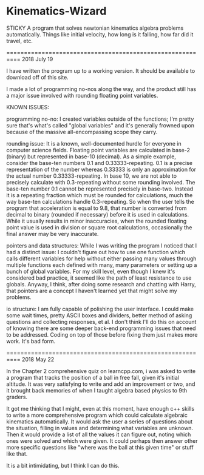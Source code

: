 # Kinematics-Wizard

STICKY
A program that solves newtonian kinematics algebra problems automatically. Things like initial velocity, how long is it falling, how far did it travel, etc. 

==========================================================
2018 July 19

I have written the program up to a working version.  It should be available to download off of this site.  

I made a lot of programming no-nos along the way, and the product still has a major issue involved with rounding floating point variables.  

KNOWN ISSUES:

programming no-no:
I created variables outside of the functions; I'm pretty sure that's what's called "global variables" and it's generally frowned upon because of the massive all-encompassing scope they carry.  

rounding issue:
It is a known, well-documented hurdle for everyone in computer science fields.  Floating point variables are calculated in base-2 (binary) but represented in base-10 (decimal).  As a simple example, consider the base-ten numbers 0.1 and 0.33333-repeating.  0.1 is a precise representation of the number whereas 0.33333 is only an approximation for the actual number 0.33333-repeating.  In base 10, we are not able to precisely calculate with 0.3-repeating without some rounding involved.  The base-ten number 0.1 cannot be represented precisely in base-two.  Instead it is a repeating fraction which must be rounded for calculations, much the way base-ten calculations handle 0.3-repeating.  So when the user tells the program that acceleration is equal to 9.8, that number is converted from decimal to binary (rounded if necessary) before it is used in calculations.  While it usually results in minor inaccuracies, when the rounded floating point value is used in division or square root calculations, occasionally the final answer may be very inaccurate.

pointers and data structures:
While I was writing the program I noticed that I had a distinct issue:  I couldn't figure out how to use one function which calls different variables for help without either passing many values through multiple functions each defined with many, many parameters or setting up a bunch of global variables.  For my skill level, even though I knew it's considered bad practice, it seemed like the path of least resistance to use globals.  Anyway, I think, after doing some research and chatting with Harry, that pointers are a concept I haven't learned yet that might solve my problems.

io structure:
I am fully capable of polishing the user interface.  I could make some wait times, pretty ASCII boxes and dividers, better method of asking questions and collecting responses, et al.  I don't think I'll do this on account of knowing there are some deeper back-end programming issues that need to be addressed.  Coding on top of those before fixing them just makes more work.  It's bad form.  



==========================================================
2018 May 22

In the Chapter 2 comprehensive quiz on learncpp.com, i was asked to write a program that tracks the position of a ball in free fall, given it's initial altitude. It was very satisfying to write and add an improvement or two, and it brought back memories of when I taught algebra based physics to 9th graders. 

It got me thinking that I might, even at this moment, have enough c++ skills to write a more comprehensive program which could calculate algebraic kinematics automatically.  It would ask the user a series of questions about the situation, filling in values and determining what variables are unknown. Then it would provide a list of all the values it can figure out, noting which ones were solved and which were given. It could perhaps then answer other more specific questions like "where was the ball at this given time" or stuff like that. 

It is a bit intimidating, but I think I can do this.
